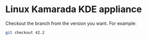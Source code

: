 Linux Kamarada KDE appliance
============================

Checkout the branch from the version you want. For example:

```bash
git checkout 42.2
```
